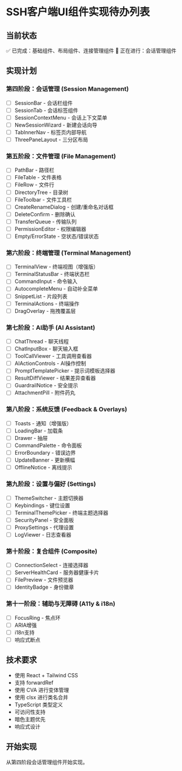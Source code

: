 # SSH客户端UI组件实现待办列表

## 当前状态
✅ 已完成：基础组件、布局组件、连接管理组件
🔄 正在进行：会话管理组件

## 实现计划

### 第四阶段：会话管理 (Session Management)
- [ ] SessionBar - 会话栏组件
- [ ] SessionTab - 会话标签组件  
- [ ] SessionContextMenu - 会话上下文菜单
- [ ] NewSessionWizard - 新建会话向导
- [ ] TabInnerNav - 标签页内部导航
- [ ] ThreePaneLayout - 三分区布局

### 第五阶段：文件管理 (File Management)
- [ ] PathBar - 路径栏
- [ ] FileTable - 文件表格
- [ ] FileRow - 文件行
- [ ] DirectoryTree - 目录树
- [ ] FileToolbar - 文件工具栏
- [ ] CreateRenameDialog - 创建/重命名对话框
- [ ] DeleteConfirm - 删除确认
- [ ] TransferQueue - 传输队列
- [ ] PermissionEditor - 权限编辑器
- [ ] Empty/ErrorState - 空状态/错误状态

### 第六阶段：终端管理 (Terminal Management)
- [ ] TerminalView - 终端视图（增强版）
- [ ] TerminalStatusBar - 终端状态栏
- [ ] CommandInput - 命令输入
- [ ] AutocompleteMenu - 自动补全菜单
- [ ] SnippetList - 片段列表
- [ ] TerminalActions - 终端操作
- [ ] DragOverlay - 拖拽覆盖层

### 第七阶段：AI助手 (AI Assistant)
- [ ] ChatThread - 聊天线程
- [ ] ChatInputBox - 聊天输入框
- [ ] ToolCallViewer - 工具调用查看器
- [ ] AIActionControls - AI操作控制
- [ ] PromptTemplatePicker - 提示词模板选择器
- [ ] ResultDiffViewer - 结果差异查看器
- [ ] GuardrailNotice - 安全提示
- [ ] AttachmentPill - 附件药丸

### 第八阶段：系统反馈 (Feedback & Overlays)
- [ ] Toasts - 通知（增强版）
- [ ] LoadingBar - 加载条
- [ ] Drawer - 抽屉
- [ ] CommandPalette - 命令面板
- [ ] ErrorBoundary - 错误边界
- [ ] UpdateBanner - 更新横幅
- [ ] OfflineNotice - 离线提示

### 第九阶段：设置与偏好 (Settings)
- [ ] ThemeSwitcher - 主题切换器
- [ ] Keybindings - 键位设置
- [ ] TerminalThemePicker - 终端主题选择器
- [ ] SecurityPanel - 安全面板
- [ ] ProxySettings - 代理设置
- [ ] LogViewer - 日志查看器

### 第十阶段：复合组件 (Composite)
- [ ] ConnectionSelect - 连接选择器
- [ ] ServerHealthCard - 服务器健康卡片
- [ ] FilePreview - 文件预览器
- [ ] IdentityBadge - 身份徽章

### 第十一阶段：辅助与无障碍 (A11y & i18n)
- [ ] FocusRing - 焦点环
- [ ] ARIA增强
- [ ] i18n支持
- [ ] 响应式断点

## 技术要求
- 使用 React + Tailwind CSS
- 支持 forwardRef
- 使用 CVA 进行变体管理
- 使用 clsx 进行类名合并
- TypeScript 类型定义
- 可访问性支持
- 暗色主题优先
- 响应式设计

## 开始实现
从第四阶段会话管理组件开始实现。
